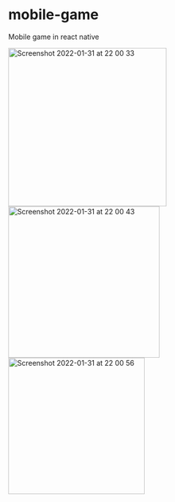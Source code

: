 # mobile-game
Mobile game in react native


<img width="318" alt="Screenshot 2022-01-31 at 22 00 33" src="https://user-images.githubusercontent.com/65385487/151865173-af1b6abe-f9ac-4f18-b9a3-e950af567dcb.png">
<img width="304" alt="Screenshot 2022-01-31 at 22 00 43" src="https://user-images.githubusercontent.com/65385487/151865184-13a69220-7fe1-4052-979a-472f76d0cac7.png">
<img width="274" alt="Screenshot 2022-01-31 at 22 00 56" src="https://user-images.githubusercontent.com/65385487/151865188-b332828f-0a37-4fad-a493-90542b17e554.png">
